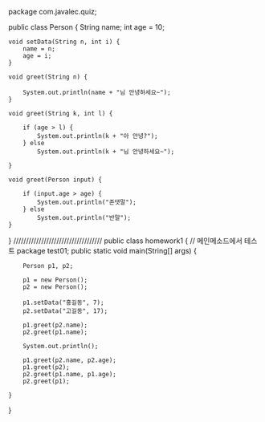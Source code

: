 package com.javalec.quiz;

public class Person {
String name;
int age = 10; 

	void setData(String n, int i) {
		name = n;
		age = i;
	}

	void greet(String n) {

		System.out.println(name + "님 안녕하세요~");
	}

	void greet(String k, int l) {

		if (age > l) {
			System.out.println(k + "아 안녕?");
		} else
			System.out.println(k + "님 안녕하세요~");

	}

	void greet(Person input) {

		if (input.age > age) {
			System.out.println("존댓말");
		} else
			System.out.println("반말");
	}

}
///////////////////////////////////	public class homework1 {
	// 메인메소드에서 테스트
package test01;
	public static void main(String[] args) {

		Person p1, p2;

		p1 = new Person();
		p2 = new Person();

		p1.setData("홍길동", 7);
		p2.setData("고길동", 17);

		p1.greet(p2.name);
		p2.greet(p1.name);

		System.out.println();

		p1.greet(p2.name, p2.age);
		p1.greet(p2);
		p2.greet(p1.name, p1.age);
		p2.greet(p1);

	}
}
	
	
	
	
	
	
	


